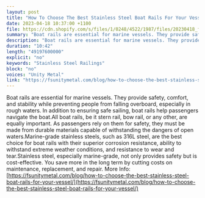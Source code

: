 ```yaml
---
layout: post
title: "How To Choose The Best Stainless Steel Boat Rails For Your Vessel?"
date: 2023-04-18 10:37:00 +1100
file: https://cdn.shopify.com/s/files/1/0248/4522/1987/files/20230418_fsum_1.mp3?v=1681811278
summary: "Boat rails are essential for marine vessels. They provide safety, comfort, and stability while preventing people from falling overboard, especially in rough waters. In addition to ensuring safe sailing, boat rails help passengers navigate the boat.All boat rails, be it stern rail, bow rail, or any other, are equally important. As passengers rely on them for safety, they must be made from durable materials capable of withstanding the dangers of open waters.Marine-grade stainless steels, such as 316L steel, are the best choice for boat rails with their superior corrosion resistance, ability to withstand extreme weather conditions, and resistance to wear and tear.Stainless steel, especially marine-grade, not only provides safety but is cost-effective. You save more in the long term by cutting costs on maintenance, replacement, and repair."
description: "Boat rails are essential for marine vessels. They provide safety, comfort, and stability while preventing people from falling overboard, especially in rough waters. In addition to ensuring safe sailing, boat rails help passengers navigate the boat.All boat rails, be it stern rail, bow rail, or any other, are equally important. As passengers rely on them for safety, they must be made from durable materials capable of withstanding the dangers of open waters.Marine-grade stainless steels, such as 316L steel, are the best choice for boat rails with their superior corrosion resistance, ability to withstand extreme weather conditions, and resistance to wear and tear.Stainless steel, especially marine-grade, not only provides safety but is cost-effective. You save more in the long term by cutting costs on maintenance, replacement, and repair. More Info: <a href='https://fsunitymetal.com/blog/how-to-choose-the-best-stainless-steel-boat-rails-for-your-vessel/'>https://fsunitymetal.com/blog/how-to-choose-the-best-stainless-steel-boat-rails-for-your-vessel/</a>"
duration: "10:42"
length: "49197600000"
explicit: "no"
keywords: "Stainless Steel Railings"
block: "no"
voices: "Unity Metal"
link: "https://fsunitymetal.com/blog/how-to-choose-the-best-stainless-steel-boat-rails-for-your-vessel/"
---
```


Boat rails are essential for marine vessels. They provide safety, comfort, and stability while preventing people from falling overboard, especially in rough waters. In addition to ensuring safe sailing, boat rails help passengers navigate the boat.All boat rails, be it stern rail, bow rail, or any other, are equally important. As passengers rely on them for safety, they must be made from durable materials capable of withstanding the dangers of open waters.Marine-grade stainless steels, such as 316L steel, are the best choice for boat rails with their superior corrosion resistance, ability to withstand extreme weather conditions, and resistance to wear and tear.Stainless steel, especially marine-grade, not only provides safety but is cost-effective. You save more in the long term by cutting costs on maintenance, replacement, and repair. More Info: [https://fsunitymetal.com/blog/how-to-choose-the-best-stainless-steel-boat-rails-for-your-vessel/](https://fsunitymetal.com/blog/how-to-choose-the-best-stainless-steel-boat-rails-for-your-vessel/)
